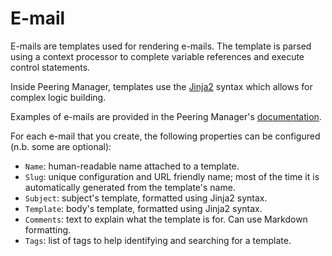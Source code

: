 # E-mail

E-mails are templates used for rendering e-mails. The template
is parsed using a context processor to complete variable references and execute
control statements.

Inside Peering Manager, templates use the
[Jinja2](https://palletsprojects.com/p/jinja/) syntax which allows for complex
logic building.

Examples of e-mails are provided in the Peering Manager's
[documentation](https://peering-manager.readthedocs.io/en/latest/templates/).

For each e-mail that you create, the following properties can be configured
(n.b. some are optional):

  * `Name`: human-readable name attached to a template.
  * `Slug`: unique configuration and URL friendly name; most of the time it
    is automatically generated from the template's name.
  * `Subject`: subject's template, formatted using Jinja2 syntax.
  * `Template`: body's template, formatted using Jinja2 syntax.
  * `Comments`: text to explain what the template is for. Can use Markdown
    formatting.
  * `Tags`: list of tags to help identifying and searching for a template.
